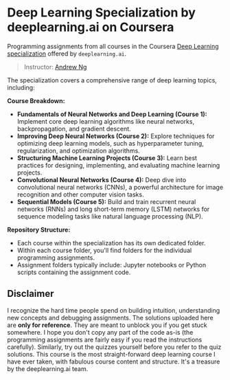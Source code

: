 # Deep Learning Specialization by deeplearning.ai on Coursera

Programming assignments from all courses in the Coursera [Deep Learning specialization](https://www.coursera.org/specializations/deep-learning) offered by `deeplearning.ai`.

> Instructor: [Andrew Ng](http://www.andrewng.org/)

The specialization covers a comprehensive range of deep learning topics, including:

**Course Breakdown:**
* **Fundamentals of Neural Networks and Deep Learning (Course 1):** Implement core deep learning algorithms like neural networks, backpropagation, and gradient descent.
* **Improving Deep Neural Networks (Course 2):** Explore techniques for optimizing deep learning models, such as hyperparameter tuning, regularization, and optimization algorithms.
* **Structuring Machine Learning Projects (Course 3):** Learn best practices for designing, implementing, and evaluating machine learning projects.
* **Convolutional Neural Networks (Course 4):** Deep dive into convolutional neural networks (CNNs), a powerful architecture for image recognition and other computer vision tasks.
* **Sequential Models (Course 5):** Build and train recurrent neural networks (RNNs) and long short-term memory (LSTM) networks for sequence modeling tasks like natural language processing (NLP).

**Repository Structure:**
* Each course within the specialization has its own dedicated folder.
* Within each course folder, you'll find folders for the individual programming assignments.
* Assignment folders typically include: Jupyter notebooks or Python scripts containing the assignment code.

## Disclaimer

I recognize the hard time people spend on building intuition, understanding new concepts and debugging assignments. The solutions uploaded here are **only for reference**. They are meant to unblock you if you get stuck somewhere. I hope you don't copy any part of the code as-is (the programming assignments are fairly easy if you read the instructions carefully). Similarly, try out the quizzes yourself before you refer to the quiz solutions. This course is the most straight-forward deep learning course I have ever taken, with fabulous course content and structure. It's a treasure by the deeplearning.ai team.
